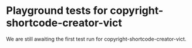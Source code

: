 # Playground tests for copyright-shortcode-creator-vict
We are still awaiting the first test run for copyright-shortcode-creator-vict.
